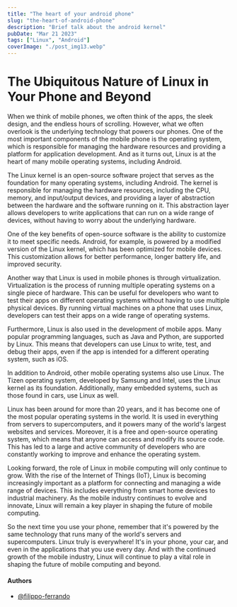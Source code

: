 ```yaml
---
title: "The heart of your android phone"
slug: "the-heart-of-android-phone"
description: "Brief talk about the android kernel"
pubDate: "Mar 21 2023"
tags: ["Linux", "Android"]
coverImage: "./post_img13.webp"
---
```

# The Ubiquitous Nature of Linux in Your Phone and Beyond

When we think of mobile phones, we often think of the apps, the sleek design, and the endless hours of scrolling. However, what we often overlook is the underlying technology that powers our phones. One of the most important components of the mobile phone is the operating system, which is responsible for managing the hardware resources and providing a platform for application development. And as it turns out, Linux is at the heart of many mobile operating systems, including Android.

The Linux kernel is an open-source software project that serves as the foundation for many operating systems, including Android. The kernel is responsible for managing the hardware resources, including the CPU, memory, and input/output devices, and providing a layer of abstraction between the hardware and the software running on it. This abstraction layer allows developers to write applications that can run on a wide range of devices, without having to worry about the underlying hardware.

One of the key benefits of open-source software is the ability to customize it to meet specific needs. Android, for example, is powered by a modified version of the Linux kernel, which has been optimized for mobile devices. This customization allows for better performance, longer battery life, and improved security.

Another way that Linux is used in mobile phones is through virtualization. Virtualization is the process of running multiple operating systems on a single piece of hardware. This can be useful for developers who want to test their apps on different operating systems without having to use multiple physical devices. By running virtual machines on a phone that uses Linux, developers can test their apps on a wide range of operating systems.

Furthermore, Linux is also used in the development of mobile apps. Many popular programming languages, such as Java and Python, are supported by Linux. This means that developers can use Linux to write, test, and debug their apps, even if the app is intended for a different operating system, such as iOS.

In addition to Android, other mobile operating systems also use Linux. The Tizen operating system, developed by Samsung and Intel, uses the Linux kernel as its foundation. Additionally, many embedded systems, such as those found in cars, use Linux as well.

Linux has been around for more than 20 years, and it has become one of the most popular operating systems in the world. It is used in everything from servers to supercomputers, and it powers many of the world's largest websites and services. Moreover, it is a free and open-source operating system, which means that anyone can access and modify its source code. This has led to a large and active community of developers who are constantly working to improve and enhance the operating system.

Looking forward, the role of Linux in mobile computing will only continue to grow. With the rise of the Internet of Things (IoT), Linux is becoming increasingly important as a platform for connecting and managing a wide range of devices. This includes everything from smart home devices to industrial machinery. As the mobile industry continues to evolve and innovate, Linux will remain a key player in shaping the future of mobile computing.

So the next time you use your phone, remember that it's powered by the same technology that runs many of the world's servers and supercomputers. Linux truly is everywhere! It's in your phone, your car, and even in the applications that you use every day. And with the continued growth of the mobile industry, Linux will continue to play a vital role in shaping the future of mobile computing and beyond.

#### Authors

- [@filippo-ferrando](https://www.github.com/filippo-ferrando)
